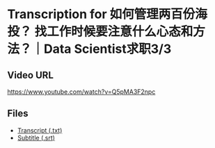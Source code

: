 # Transcription for 如何管理两百份海投？ 找工作时候要注意什么心态和方法？｜Data Scientist求职3/3
## Video URL
https://www.youtube.com/watch?v=Q5pMA3F2npc
 
## Files
- [Transcript (.txt)](./transcript.txt)
- [Subtitle (.srt)](./transcript.srt)

